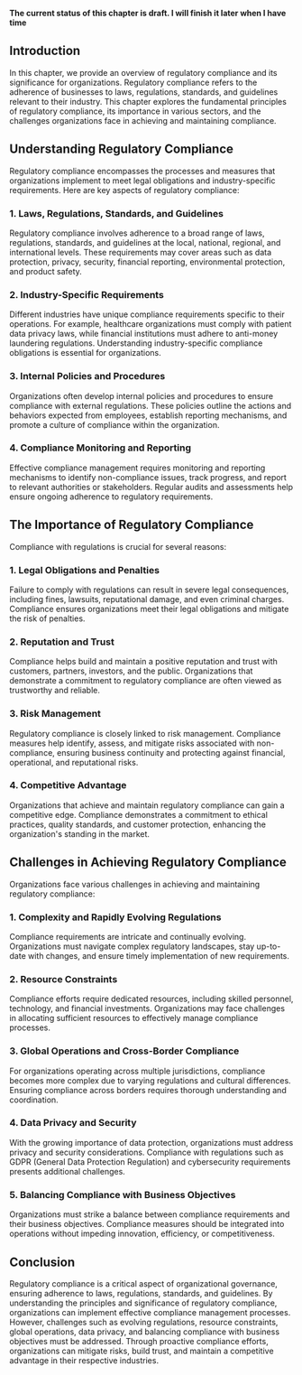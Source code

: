 **The current status of this chapter is draft. I will finish it later when I have time**

Introduction
------------

In this chapter, we provide an overview of regulatory compliance and its significance for organizations. Regulatory compliance refers to the adherence of businesses to laws, regulations, standards, and guidelines relevant to their industry. This chapter explores the fundamental principles of regulatory compliance, its importance in various sectors, and the challenges organizations face in achieving and maintaining compliance.

Understanding Regulatory Compliance
-----------------------------------

Regulatory compliance encompasses the processes and measures that organizations implement to meet legal obligations and industry-specific requirements. Here are key aspects of regulatory compliance:

### 1. Laws, Regulations, Standards, and Guidelines

Regulatory compliance involves adherence to a broad range of laws, regulations, standards, and guidelines at the local, national, regional, and international levels. These requirements may cover areas such as data protection, privacy, security, financial reporting, environmental protection, and product safety.

### 2. Industry-Specific Requirements

Different industries have unique compliance requirements specific to their operations. For example, healthcare organizations must comply with patient data privacy laws, while financial institutions must adhere to anti-money laundering regulations. Understanding industry-specific compliance obligations is essential for organizations.

### 3. Internal Policies and Procedures

Organizations often develop internal policies and procedures to ensure compliance with external regulations. These policies outline the actions and behaviors expected from employees, establish reporting mechanisms, and promote a culture of compliance within the organization.

### 4. Compliance Monitoring and Reporting

Effective compliance management requires monitoring and reporting mechanisms to identify non-compliance issues, track progress, and report to relevant authorities or stakeholders. Regular audits and assessments help ensure ongoing adherence to regulatory requirements.

The Importance of Regulatory Compliance
---------------------------------------

Compliance with regulations is crucial for several reasons:

### 1. Legal Obligations and Penalties

Failure to comply with regulations can result in severe legal consequences, including fines, lawsuits, reputational damage, and even criminal charges. Compliance ensures organizations meet their legal obligations and mitigate the risk of penalties.

### 2. Reputation and Trust

Compliance helps build and maintain a positive reputation and trust with customers, partners, investors, and the public. Organizations that demonstrate a commitment to regulatory compliance are often viewed as trustworthy and reliable.

### 3. Risk Management

Regulatory compliance is closely linked to risk management. Compliance measures help identify, assess, and mitigate risks associated with non-compliance, ensuring business continuity and protecting against financial, operational, and reputational risks.

### 4. Competitive Advantage

Organizations that achieve and maintain regulatory compliance can gain a competitive edge. Compliance demonstrates a commitment to ethical practices, quality standards, and customer protection, enhancing the organization's standing in the market.

Challenges in Achieving Regulatory Compliance
---------------------------------------------

Organizations face various challenges in achieving and maintaining regulatory compliance:

### 1. Complexity and Rapidly Evolving Regulations

Compliance requirements are intricate and continually evolving. Organizations must navigate complex regulatory landscapes, stay up-to-date with changes, and ensure timely implementation of new requirements.

### 2. Resource Constraints

Compliance efforts require dedicated resources, including skilled personnel, technology, and financial investments. Organizations may face challenges in allocating sufficient resources to effectively manage compliance processes.

### 3. Global Operations and Cross-Border Compliance

For organizations operating across multiple jurisdictions, compliance becomes more complex due to varying regulations and cultural differences. Ensuring compliance across borders requires thorough understanding and coordination.

### 4. Data Privacy and Security

With the growing importance of data protection, organizations must address privacy and security considerations. Compliance with regulations such as GDPR (General Data Protection Regulation) and cybersecurity requirements presents additional challenges.

### 5. Balancing Compliance with Business Objectives

Organizations must strike a balance between compliance requirements and their business objectives. Compliance measures should be integrated into operations without impeding innovation, efficiency, or competitiveness.

Conclusion
----------

Regulatory compliance is a critical aspect of organizational governance, ensuring adherence to laws, regulations, standards, and guidelines. By understanding the principles and significance of regulatory compliance, organizations can implement effective compliance management processes. However, challenges such as evolving regulations, resource constraints, global operations, data privacy, and balancing compliance with business objectives must be addressed. Through proactive compliance efforts, organizations can mitigate risks, build trust, and maintain a competitive advantage in their respective industries.
